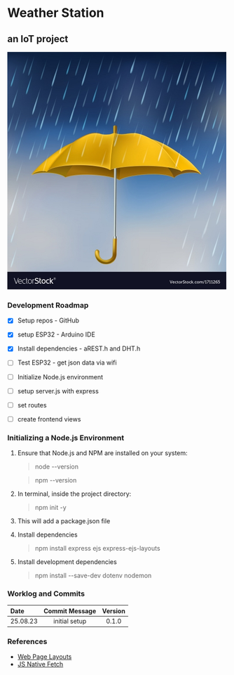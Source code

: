 # Weather Station

## an IoT project

![Yellow-Umbrella](public/assets/yellow-umbrella.jpg)

### Development Roadmap

- [x] Setup repos - GitHub
- [x] setup ESP32 - Arduino IDE
- [x] Install dependencies - aREST.h and DHT.h
- [ ] Test ESP32 - get json data via wifi
- [ ] Initialize Node.js environment
- [ ] setup server.js with express
- [ ] set routes
- [ ] create frontend views


### Initializing a Node.js Environment

1. Ensure that Node.js and NPM are installed on your system:
    > node --version

    > npm --version

2. In terminal, inside the project directory:
    > npm init -y

3. This will add a package.json file

4. Install dependencies
    > npm install express ejs express-ejs-layouts

5. Install development dependencies
    > npm install --save-dev dotenv nodemon

### Worklog and Commits

Date | Commit Message | Version
:-----|:----------------:|:--------:
25.08.23 | initial setup | 0.1.0

### References

- [Web Page Layouts](https://www.youtube.com/watch?v=3C_22eBWpjg)
- [JS Native Fetch](https://www.youtube.com/watch?v=MBqS1kYzwTc)

